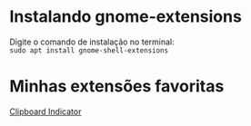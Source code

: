 # Instalando gnome-extensions
Digite o comando de instalação no terminal:  
`sudo apt install gnome-shell-extensions`

# Minhas extensões favoritas
[Clipboard Indicator](https://extensions.gnome.org/extension/779/clipboard-indicator/)